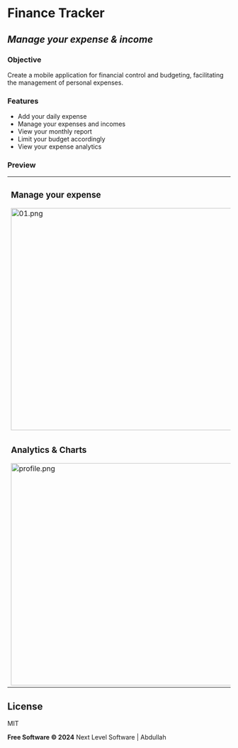# Finance Tracker
## _Manage your expense & income_

### Objective
Create a mobile application for financial control and budgeting, facilitating the management of personal expenses.

### Features

- Add your daily expense
- Manage your expenses and incomes
- View your monthly report
- Limit your budget accordingly
- View your expense analytics

### Preview
<table>
  <tr>
    <td>
    <h3>Manage your expense</h3>
      <img src="https://github.com/chandabdullah/finance_tracking/blob/main/assets/images/01.png" height="500" alt="01.png"/>
    </td>
    <td>
      <h3>Limit your budget</h3>
      <img src="https://github.com/chandabdullah/finance_tracking/blob/main/assets/images/02.png" height="500" alt="02.png"/>
    </td>
    
  </tr>
  <tr>
  <td>
      <h3>Analytics & Charts</h3>
      <img src="https://github.com/chandabdullah/finance_tracking/blob/main/assets/images/03.png" height="500" alt="profile.png"/>
    </td>
    <td>
      <h3>Settings</h3>
      <img src="https://github.com/chandabdullah/finance_tracking/blob/main/assets/images/04.png" height="500" alt="04.png"/>
    </td>
    </tr>
</table>

## License

MIT

**Free Software © 2024**
Next Level Software | Abdullah
